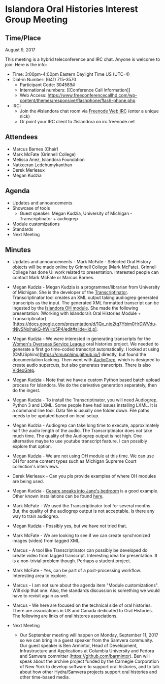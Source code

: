 # Islandora Oral Histories Interest Group Meeting

## Time/Place

August 9, 2017

This meeting is a hybrid teleconference and IRC chat. Anyone is welcome to join. Here is the info:
* Time: 3:00pm-4:00pm Eastern Daylight Time US (UTC-4)
* Dial-in Number: (641) 715-3570
  * Participant Code: 304589#
  * International numbers: [[Conference Call Information]]
  * Web Access: https://www.freeconferencecallhd.com/wp-content/themes/responsive/flashphone/flash-phone.php
* IRC:
  * Join the #islandora chat room via [Freenode Web IRC](http://webchat.freenode.net/) (enter a unique nick)
  * Or point your IRC client to #islandora on irc.freenode.net


## Attendees
* Marcus Barnes (Chair)
* Mark McFate (Grinnell College) 
* Melissa Anez, Islandora Foundation
* Natkeeran Ledchumykanthan
* Derek Merleaux
* Megan Kudzia

## Agenda
* Updates and announcements
* Showcase of tools
   * Guest speaker: Megan Kudzia, University of Michigan - Transcriptinator + audiogrep
* Module customizations
* Standards
* Next Meeting

## Minutes

* Updates and announcements - Mark McFate - Selected Oral History objects will be made online by Grinnell College (Mark McFate).  Grinnell College has done UI work related to presentation.  Interested people can contact Mark McFate or Marcus Barnes.

* Megan Kudzia - Megan Kudzia is a programmer/librarian from University of Michigan.  She is the developer of the [Transcriptinator](https://github.com/MSU-Libraries/transcriptinator).  Transcriptinator tool creates an XML output taking audiogrep generated transcripts as the input.  The generated XML formatted transcript can be ingested by the [Islandora OH module](https://github.com/Islandora-Labs/islandora_solution_pack_oralhistories).  She made the following presentation: (Working with Islandora’s Oral Histories Module + Transcriptinator)[https://docs.google.com/presentation/d/1Qx_nio2tq7Ybim0HrDWVdu-tNiySNoihakQ-hWHo5P4/edit#slide=id.p].

* Megan Kudzia - We were interested in generating transcripts for the [Women's Overseas Service League](http://wosl.org/) oral histories project.  We needed to generate a first go time-coded transcript automatically.  I looked at using (CMUSphinx)[https://cmusphinx.github.io/] directly, but found the documentation lacking.  Then went with [AudioGrep](https://github.com/antiboredom/audiogrep), which is designed to create audio supercuts, but also generates transcripts.  There is also [VideoGrep](https://github.com/antiboredom/videogrep).  

* Megan Kudzia - Note that we have a custom Python based batch upload process for Islandora.  We do the derivative generation separately, then do the ingest.

* Megan Kudzia - To install the Transcriptinator, you will need Audiogrep, Python 3 and LXML.  Some people have had issues installing LXML.  It is a command line tool.  Data file is usually one folder down.  File paths needs to be updated based on local setup.

* Megan Kudzia - Audiogrep can take long time to execute, approximately half the audio length of the audio.  The Transcriptinator does not take much time.  The quality of the Audiogrep output is not high.  One alternative maybe to use youtube transcript feature.  I can possibly explore that option.  

* Megan Kudzia - We are not using OH module at this time.  We can use OH for some content types such as Michigan Supreme Court collection's interviews.

* Derek Merleaux - Can you pls provide examples of where OH modules are being used.

* Megan Kudzia - [Cesare sneaks into Jane's bedroom](http://cjf.dhinitiative.org/islandora/object/cjf%3A122?solr_nav%5Bid%5D=852093ffb5a977300356&solr_nav%5Bpage%5D=0&solr_nav%5Boffset%5D=0) is a good example.  Other known installations can be found [here](https://github.com/islandora-interest-groups/Islandora-Oral-Histories-Interest-Group#known-installations-institution-link-if-available-status).

* Mark McFate - We used the Transcriptinator tool for several months.  But, the quality of the audiogrep output is not acceptable.  Is there any way to train audiogrep.

* Megan Kudzia - Possibly yes, but we have not tried that.

* Mark McFate - We are looking to see if we can create synchronized images (video) from tagged XML.  

* Marcus - A tool like Transcriptinator can possibly be developed do create video from tagged transcript.  Interesting idea for presentation.  It is a non-trivial problem though.  Perhaps a student project.

* Mark McFate - Yes, can be part of a post-processing workflow.  Interesting area to explore.  

* Marcus - I am not sure about the agenda item "Module customizations".  Will skip that one.  Also, the standards discussion is something we would have to revisit again as well.

* Marcus - We here are focused on the technical side of oral histories.  There are associations in US and Canada dedicated to Oral Histories.  The following are links of oral histores associations.  

* Next Meeting
    * Our September meeting will happen on Monday, September 11, 2017 so we can bring in a guest speaker from the Samvera community. Our guest speaker is Ben Armintor, Head of Development, Infrastructure and Applications at Columbia University and Fedora and Samvera committer (https://github.com/barmintor). Ben will speak about the archive project funded by the Carnegie Corporation of New York to develop software to support oral histories, and to talk about how other Hydra/Samvera projects support oral histories and other time-based media. 


